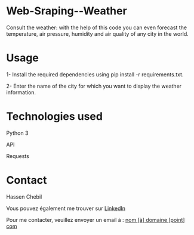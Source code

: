 # Web-Sraping--Weather

Consult the weather: with the help of this code you can even forecast the temperature, air pressure, humidity and air quality of any city in the world.

# Usage

1- Install the required dependencies using pip install -r requirements.txt.

2- Enter the name of the city  for which you want to display the weather information.

# Technologies used

Python 3

API

Requests

# Contact

Hassen Chebil

<p> Vous pouvez également me trouver sur <a href="https://www.linkedin.com/in/hassen-chebil-9a6299220/">LinkedIn</a> </p>


<p> Pour me contacter, veuillez envoyer un email à : 
    <a href="mailto:chebilhassen7@gmail.com">nom [à] domaine [point] com</a>
</p>

